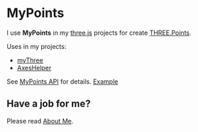 # MyPoints
I use <b>MyPoints</b> in my [three.js](https://threejs.org/) projects for create [THREE.Points](https://threejs.org/docs/index.html?q=Poi#api/en/objects/Points).

Uses in my projects:
 * [myThree](../myThree)
 * [AxesHelper](../AxesHelper)

See [MyPoints API](https://raw.githack.com/anhr/commonNodeJS/master/myPoints/jsdoc/index.html) for details.
[Example](https://raw.githack.com/anhr/commonNodeJS/master/myPoints/Examples/index.html)

 ## Have a job for me?
Please read [About Me](https://anhr.github.io/AboutMe/).
